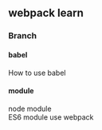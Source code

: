 ## webpack learn

### Branch
#### babel
How to use babel

#### module
node module  
ES6 module use webpack

